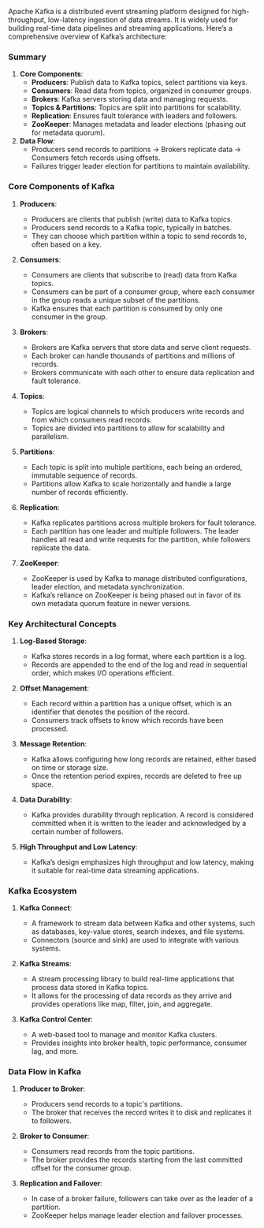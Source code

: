 Apache Kafka is a distributed event streaming platform designed for high-throughput, low-latency ingestion of data streams. It is widely used for building real-time data pipelines and streaming applications. Here’s a comprehensive overview of Kafka’s architecture:

### Summary

1. **Core Components**:
    - **Producers**: Publish data to Kafka topics, select partitions via keys.
    - **Consumers**: Read data from topics, organized in consumer groups.
    - **Brokers**: Kafka servers storing data and managing requests.
    - **Topics & Partitions**: Topics are split into partitions for scalability.
    - **Replication**: Ensures fault tolerance with leaders and followers.
    - **ZooKeeper**: Manages metadata and leader elections (phasing out for metadata quorum).
2. **Data Flow**:
    - Producers send records to partitions → Brokers replicate data → Consumers fetch records using offsets.
    - Failures trigger leader election for partitions to maintain availability.

### Core Components of Kafka

1. **Producers**:
    - Producers are clients that publish (write) data to Kafka topics.
    - Producers send records to a Kafka topic, typically in batches.
    - They can choose which partition within a topic to send records to, often based on a key.

2. **Consumers**:
    - Consumers are clients that subscribe to (read) data from Kafka topics.
    - Consumers can be part of a consumer group, where each consumer in the group reads a unique subset of the partitions.
    - Kafka ensures that each partition is consumed by only one consumer in the group.

3. **Brokers**:
    - Brokers are Kafka servers that store data and serve client requests.
    - Each broker can handle thousands of partitions and millions of records.
    - Brokers communicate with each other to ensure data replication and fault tolerance.

4. **Topics**:
    - Topics are logical channels to which producers write records and from which consumers read records.
    - Topics are divided into partitions to allow for scalability and parallelism.

5. **Partitions**:
    - Each topic is split into multiple partitions, each being an ordered, immutable sequence of records.
    - Partitions allow Kafka to scale horizontally and handle a large number of records efficiently.

6. **Replication**:
    - Kafka replicates partitions across multiple brokers for fault tolerance.
    - Each partition has one leader and multiple followers. The leader handles all read and write requests for the partition, while followers replicate the data.

7. **ZooKeeper**:
    - ZooKeeper is used by Kafka to manage distributed configurations, leader election, and metadata synchronization.
    - Kafka’s reliance on ZooKeeper is being phased out in favor of its own metadata quorum feature in newer versions.

### Key Architectural Concepts

1. **Log-Based Storage**:
    - Kafka stores records in a log format, where each partition is a log.
    - Records are appended to the end of the log and read in sequential order, which makes I/O operations efficient.

2. **Offset Management**:
    - Each record within a partition has a unique offset, which is an identifier that denotes the position of the record.
    - Consumers track offsets to know which records have been processed.

3. **Message Retention**:
    - Kafka allows configuring how long records are retained, either based on time or storage size.
    - Once the retention period expires, records are deleted to free up space.

4. **Data Durability**:
    - Kafka provides durability through replication. A record is considered committed when it is written to the leader and acknowledged by a certain number of followers.

5. **High Throughput and Low Latency**:
    - Kafka’s design emphasizes high throughput and low latency, making it suitable for real-time data streaming applications.

### Kafka Ecosystem

1. **Kafka Connect**:
    - A framework to stream data between Kafka and other systems, such as databases, key-value stores, search indexes, and file systems.
    - Connectors (source and sink) are used to integrate with various systems.

2. **Kafka Streams**:
    - A stream processing library to build real-time applications that process data stored in Kafka topics.
    - It allows for the processing of data records as they arrive and provides operations like map, filter, join, and aggregate.

3. **Kafka Control Center**:
    - A web-based tool to manage and monitor Kafka clusters.
    - Provides insights into broker health, topic performance, consumer lag, and more.

### Data Flow in Kafka

1. **Producer to Broker**:
    - Producers send records to a topic's partitions.
    - The broker that receives the record writes it to disk and replicates it to followers.

2. **Broker to Consumer**:
    - Consumers read records from the topic partitions.
    - The broker provides the records starting from the last committed offset for the consumer group.

3. **Replication and Failover**:
    - In case of a broker failure, followers can take over as the leader of a partition.
    - ZooKeeper helps manage leader election and failover processes.
